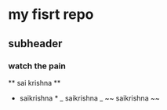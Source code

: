 # my fisrt repo


## subheader
  ### watch the pain
** sai krishna **
* saikrishna *
_ saikrishna _
~~ saikrishna ~~

